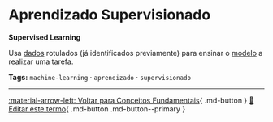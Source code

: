 # Aprendizado Supervisionado

**Supervised Learning**

Usa [dados](../conceitos-fundamentais/dados.md) rotulados (já identificados previamente) para ensinar o [modelo](../conceitos-fundamentais/modelo.md) a realizar uma tarefa.


**Tags:** `machine-learning` · `aprendizado` · `supervisionado`

---

[:material-arrow-left: Voltar para Conceitos Fundamentais](index.md){ .md-button }
[📝 Editar este termo](https://github.com/seu-usuario/glossario-ia/edit/main/glossario.yaml){ .md-button .md-button--primary }
